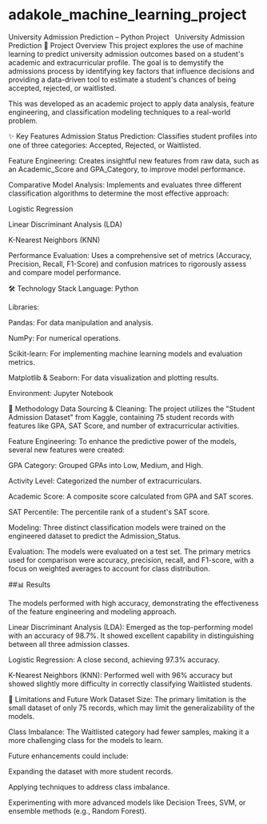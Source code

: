 # adakole_machine_learning_project
University Admission Prediction – Python Project  
University Admission Prediction
🚀 Project Overview
This project explores the use of machine learning to predict university admission outcomes based on a student's academic and extracurricular profile. The goal is to demystify the admissions process by identifying key factors that influence decisions and providing a data-driven tool to estimate a student's chances of being accepted, rejected, or waitlisted.

This was developed as an academic project to apply data analysis, feature engineering, and classification modeling techniques to a real-world problem.

✨ Key Features
Admission Status Prediction: Classifies student profiles into one of three categories: Accepted, Rejected, or Waitlisted.

Feature Engineering: Creates insightful new features from raw data, such as an Academic_Score and GPA_Category, to improve model performance.

Comparative Model Analysis: Implements and evaluates three different classification algorithms to determine the most effective approach:

Logistic Regression

Linear Discriminant Analysis (LDA)

K-Nearest Neighbors (KNN)

Performance Evaluation: Uses a comprehensive set of metrics (Accuracy, Precision, Recall, F1-Score) and confusion matrices to rigorously assess and compare model performance.

🛠️ Technology Stack
Language: Python

Libraries:

Pandas: For data manipulation and analysis.

NumPy: For numerical operations.

Scikit-learn: For implementing machine learning models and evaluation metrics.

Matplotlib & Seaborn: For data visualization and plotting results.

Environment: Jupyter Notebook

🔬 Methodology
Data Sourcing & Cleaning: The project utilizes the "Student Admission Dataset" from Kaggle, containing 75 student records with features like GPA, SAT Score, and number of extracurricular activities.

Feature Engineering: To enhance the predictive power of the models, several new features were created:

GPA Category: Grouped GPAs into Low, Medium, and High.

Activity Level: Categorized the number of extracurriculars.

Academic Score: A composite score calculated from GPA and SAT scores.

SAT Percentile: The percentile rank of a student's SAT score.

Modeling: Three distinct classification models were trained on the engineered dataset to predict the Admission_Status.

Evaluation: The models were evaluated on a test set. The primary metrics used for comparison were accuracy, precision, recall, and F1-score, with a focus on weighted averages to account for class distribution.

##📊 Results

The models performed with high accuracy, demonstrating the effectiveness of the feature engineering and modeling approach.

Linear Discriminant Analysis (LDA): Emerged as the top-performing model with an accuracy of 98.7%. It showed excellent capability in distinguishing between all three admission classes.

Logistic Regression: A close second, achieving 97.3% accuracy.

K-Nearest Neighbors (KNN): Performed well with 96% accuracy but showed slightly more difficulty in correctly classifying Waitlisted students.

🚧 Limitations and Future Work
Dataset Size: The primary limitation is the small dataset of only 75 records, which may limit the generalizability of the models.

Class Imbalance: The Waitlisted category had fewer samples, making it a more challenging class for the models to learn.

Future enhancements could include:

Expanding the dataset with more student records.

Applying techniques to address class imbalance.

Experimenting with more advanced models like Decision Trees, SVM, or ensemble methods (e.g., Random Forest).
